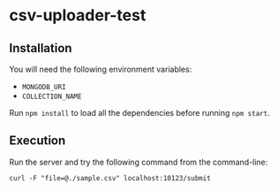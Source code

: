 # csv-uploader-test

## Installation
You will need the following environment variables:
- `MONGODB_URI`
- `COLLECTION_NAME`

Run `npm install` to load all the dependencies before running `npm start`.

## Execution
Run the server and try the following command from the command-line:
```
curl -F "file=@./sample.csv" localhost:10123/submit
```
